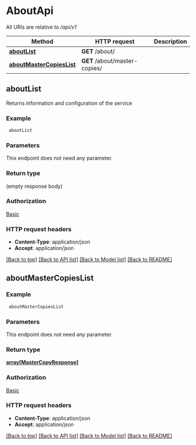 # AboutApi

All URIs are relative to */api/v1*

Method | HTTP request | Description
------------- | ------------- | -------------
[**aboutList**](AboutApi.md#aboutList) | **GET** /about/ | 
[**aboutMasterCopiesList**](AboutApi.md#aboutMasterCopiesList) | **GET** /about/master-copies/ | 


## **aboutList**



Returns information and configuration of the service

### Example
```bash
 aboutList
```

### Parameters
This endpoint does not need any parameter.

### Return type

(empty response body)

### Authorization

[Basic](../README.md#Basic)

### HTTP request headers

 - **Content-Type**: application/json
 - **Accept**: application/json

[[Back to top]](#) [[Back to API list]](../README.md#documentation-for-api-endpoints) [[Back to Model list]](../README.md#documentation-for-models) [[Back to README]](../README.md)

## **aboutMasterCopiesList**





### Example
```bash
 aboutMasterCopiesList
```

### Parameters
This endpoint does not need any parameter.

### Return type

[**array[MasterCopyResponse]**](MasterCopyResponse.md)

### Authorization

[Basic](../README.md#Basic)

### HTTP request headers

 - **Content-Type**: application/json
 - **Accept**: application/json

[[Back to top]](#) [[Back to API list]](../README.md#documentation-for-api-endpoints) [[Back to Model list]](../README.md#documentation-for-models) [[Back to README]](../README.md)

